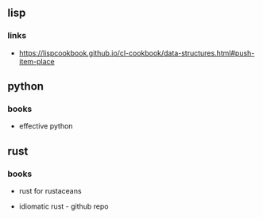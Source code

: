 

## lisp

### links

- https://lispcookbook.github.io/cl-cookbook/data-structures.html#push-item-place


## python

### books

   -  effective python



## rust

### books

 - rust for rustaceans

 - idiomatic rust - github repo